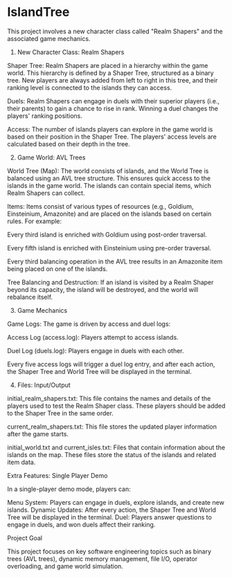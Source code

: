 # IslandTree

This project involves a new character class called "Realm Shapers" and the associated game mechanics.

1. New Character Class: Realm Shapers
   
Shaper Tree: Realm Shapers are placed in a hierarchy within the game world. This hierarchy is defined by a Shaper Tree, structured as a binary tree. New players are always added from left to right in this tree, and their ranking level is connected to the islands they can access.

Duels: Realm Shapers can engage in duels with their superior players (i.e., their parents) to gain a chance to rise in rank. Winning a duel changes the players' ranking positions.

Access: The number of islands players can explore in the game world is based on their position in the Shaper Tree. The players' access levels are calculated based on their depth in the tree.

2. Game World: AVL Trees

World Tree (Map): The world consists of islands, and the World Tree is balanced using an AVL tree structure. This ensures quick access to the islands in the game world. The islands can contain special items, which Realm Shapers can collect.

Items: Items consist of various types of resources (e.g., Goldium, Einsteinium, Amazonite) and are placed on the islands based on certain rules. For example:

Every third island is enriched with Goldium using post-order traversal.

Every fifth island is enriched with Einsteinium using pre-order traversal.

Every third balancing operation in the AVL tree results in an Amazonite item being placed on one of the islands.

Tree Balancing and Destruction: If an island is visited by a Realm Shaper beyond its capacity, the island will be destroyed, and the world will rebalance itself.

3. Game Mechanics

Game Logs: The game is driven by access and duel logs:

Access Log (access.log): Players attempt to access islands.

Duel Log (duels.log): Players engage in duels with each other.

Every five access logs will trigger a duel log entry, and after each action, the Shaper Tree and World Tree will be displayed in the terminal.

4. Files: Input/Output
   
initial_realm_shapers.txt: This file contains the names and details of the players used to test the Realm Shaper class. These players should be added to the Shaper Tree in the same order.

current_realm_shapers.txt: This file stores the updated player information after the game starts.

initial_world.txt and current_isles.txt: Files that contain information about the islands on the map. These files store the status of the islands and related item data.

Extra Features: Single Player Demo

In a single-player demo mode, players can:

Menu System: Players can engage in duels, explore islands, and create new islands.
Dynamic Updates: After every action, the Shaper Tree and World Tree will be displayed in the terminal.
Duel: Players answer questions to engage in duels, and won duels affect their ranking.

Project Goal

This project focuses on key software engineering topics such as binary trees (AVL trees), dynamic memory management, file I/O, operator overloading, and game world simulation.
